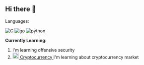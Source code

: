 ## Hi there 👋

Languages:

![C](https://skillicons.dev/icons?i=c) ![go](https://skillicons.dev/icons?i=go) ![python](https://skillicons.dev/icons?i=python) 

**Currently Learning:**  
1. I'm learning offensive security
2. [<img src="https://skillicons.dev/icons?i=bitcoin" width="20" height="20"/> Cryptocurrency
](https://img.shields.io/badge/Ethereum-3C3C3D?style=for-the-badge&logo=ethereum&logoColor=white)  I'm learning about cryptocurrency market


